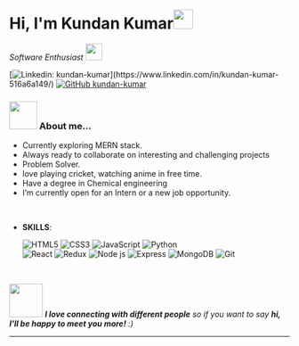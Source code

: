 <h1> Hi, I'm Kundan Kumar<img src="https://media.giphy.com/media/hvRJCLFzcasrR4ia7z/giphy.gif" width="35"></h1>
<p><em>Software Enthusiast </a><img src="https://media.giphy.com/media/WUlplcMpOCEmTGBtBW/giphy.gif" width="30"> 
</em></p>


[![Linkedin: kundan-kumar](https://img.shields.io/badge/kundankumar-blue?style=flat-square&logo=Linkedin&logoColor=white&link=[https://www.linkedin.com/in/thaianebraga/](https://www.linkedin.com/in/kundan-kumar-516a6a149/))](https://www.linkedin.com/in/kundan-kumar-516a6a149/)
[![GitHub kundan-kumar](https://img.shields.io/github/followers/kundan2747?label=follow&style=social)](https://github.com/kundan2747)


### <img src="https://media.giphy.com/media/VgCDAzcKvsR6OM0uWg/giphy.gif" width="50"> About me...  

- Currently exploring MERN stack.
-  Always ready to collaborate on interesting and challenging projects
-  Problem Solver. 
- love playing cricket, watching anime in free time.
- Have a degree in Chemical engineering
-  I’m currently open for an Intern or a new job opportunity.
 <br>
 

 <p align="center">

- **SKILLS**:
 
   ![HTML5](https://img.shields.io/badge/HTML5%20-%23E34F26.svg?style=for-the-badge&logo=html5&logoColor=white)
   ![CSS3](https://img.shields.io/badge/CSS%20-%231572B6.svg?style=for-the-badge&logo=css3&logoColor=white)
   ![JavaScript](https://img.shields.io/badge/JavaScript%20-%23F7DF1E.svg?style=for-the-badge&logo=javascript&logoColor=black)
   ![Python](https://img.shields.io/badge/Python%20-%2314354C.svg?style=for-the-badge&logo=python&logoColor=white)   
   ![React](https://img.shields.io/badge/React-20232A?style=for-the-badge&logo=react&logoColor=61DAFB)
   ![Redux](https://img.shields.io/badge/Redux-593D88?style=for-the-badge&logo=redux&logoColor=white)
   ![Node js](https://img.shields.io/badge/Node.js-339933?style=for-the-badge&logo=nodedotjs&logoColor=white)
   ![Express](https://img.shields.io/badge/Express.js-000000?style=for-the-badge&logo=express&logoColor=white)
   ![MongoDB](	https://img.shields.io/badge/MongoDB-4EA94B?style=for-the-badge&logo=mongodb&logoColor=white)
   ![Git](https://img.shields.io/badge/git-%23F05033.svg?style=for-the-badge&logo=git&logoColor=white)


<br>   
    


<img src="https://media.giphy.com/media/LnQjpWaON8nhr21vNW/giphy.gif" width="60"> <em><b>I love connecting with different people</b> so if you want to say <b>hi, I'll be happy to meet you more!</b> :)</em>

---
